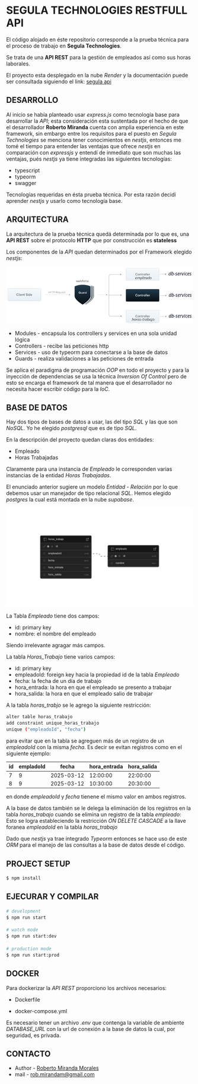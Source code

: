 # SEGULA TECHNOLOGIES RESTFULL API

El código alojado en éste repositorio corresponde a la prueba técnica
para el proceso de trabajo en **Segula Technologies**.

Se trata de una **API REST** para la gestión de empleados así como sus horas
laborales.

El proyecto esta desplegado en la nube *Render* y la documentación puede ser
consultada siguiendo el link: [segula api](https://segula.onrender.com/api)

## DESARROLLO

Al inicio se había planteado usar *express.js* como tecnología base para
desarrollar la *API*; esta consideración esta sustentada por el hecho de
que el desarrollador **Roberto Miranda** cuenta con amplia experiencia en
este framework, sin embargo entre los requisitos para el puesto en
*Segula Technologies* se menciona tener conocimientos en *nestjs*, entonces
me tomé el tiempo para entender las ventajas que ofrece *nestjs* en
comparación con *expressjs* y entendí de inmediato que son muchas las ventajas,
pués *nestjs* ya tiene integradas las siguientes tecnologías:

- typescript
- typeorm
- swagger

Tecnologías requeridas en ésta prueba técnica. Por esta razón decidí aprender
*nestjs* y usarlo como tecnología base.

## ARQUITECTURA

La arquitectura de la prueba técnica quedá determinada por lo que es, una
**API REST** sobre el protocolo **HTTP** que por construcción es **stateless**

Los componentes de la *API* quedan determinados por el Framework elegido *nestjs*:

![arquitectura](./img/arquitectura.png)

- Modules - encapsula los controllers y services en una sola unidad lógica
- Controllers - recibe las peticiones http
- Services - uso de typeorm para conectarse a la base de datos
- Guards - realiza validaciones a las peticiones de entrada

Se aplica el paradigma de programación *OOP* en todo el proyecto y para la
inyección de dependencias se usa la técnica *Inversion Of Control* pero
de esto se encarga el framework de tal manera que el desarrollador no necesita
hacer escribir código para la *IoC*.

## BASE DE DATOS

Hay dos tipos de bases de datos a usar, las del tipo *SQL* y las que son *NoSQL*. Yo
he elegido *postgresql* que es de tipo *SQL*.

En la descripción del proyecto quedan claras dos entidades:

- Empleado
- Horas Trabajadas

Claramente para una instancia de *Empleado* le corresponden varias instancias de la
entidad *Horas Trabajadas*.

El enunciado anterior sugiere un modelo *Entidad - Relación* por lo que debemos
usar un manejador de tipo relacional *SQL*. Hemos elegido *postgres* la cual está
montada en la nube *supabase*.

![esquema db](./img/db-schema.png)

La Tabla *Empleado* tiene dos campos:

- id: primary key
- nombre: el nombre del empleado

Siendo irrelevante agragar más campos.

La tabla *Horas_Trabajo* tiene varios campos:

- id: primary key
- empleadoId: foreign key hacia la propiedad id de la tabla *Empleado*
- fecha: la fecha de un día de trabajo
- hora_entrada: la hora en que el empleado se presento a trabajar
- hora_salida: la hora en que el empleado salio de trabajar

A la tabla *horas_trabjo* se le agrego la siguiente restricción:

```bash
alter table horas_trabajo
add constraint unique_horas_trabajo
unique ("empleadoId", "fecha")
```
para evitar que en la tabla se agreguen más de un registro de
un *empleadoId* con la misma *fecha*. Es decir se evitan registros
como en el siguiente ejemplo:

|id | empladoId | fecha | hora_entrada | hora_salida |
|-------|-------|-------|-------|-------|
| 7 | 9 | 2025-03-12 | 12:00:00 | 22:00:00 |
| 8 | 9 | 2025-03-12 | 10:30:00 | 20:30:00 |


en donde *empleadoId* y *fecha* tienene el mismo valor en ambos
registros.

A la base de datos también se le delega la eliminación de los
registros en la tabla *horas_trabajo* cuando se elimina un registro
de la tabla *empleado*: Esto se logra estableciendo la restricción
*ON DELETE CASCADE* a la llave foranea *empleadoId* en la tabla
*horas_trabajo*

Dado que *nestjs* ya trae integrado *Typeorm* entonces se hace uso de
este *ORM* para el manejo de las consultas a la base de datos desde
el código.


## PROJECT SETUP

```bash
$ npm install
```

## EJECURAR Y COMPILAR

```bash
# development
$ npm run start

# watch mode
$ npm run start:dev

# production mode
$ npm run start:prod
```

## DOCKER

Para dockerizar la *API REST* proporciono los archivos necesarios:

- Dockerfile

- docker-compose.yml

Es necesario tener un archivo *.env* que contenga la variable
de ambiente *DATABASE_URL* con la url de conexión a la base de datos
la cual, por seguridad, es privada. 

## CONTACTO

- Author - [Roberto Miranda Morales](https://romix-dev.netlify.app/)
- mail - rob.mirandam@gmail.com
